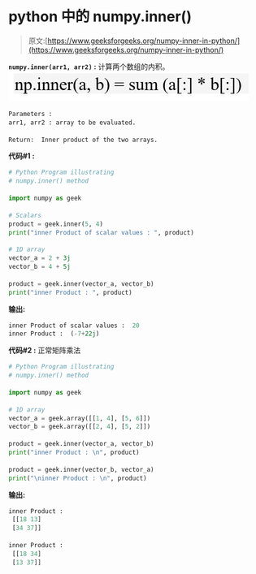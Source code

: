 # python 中的 numpy.inner()

> 原文:[https://www.geeksforgeeks.org/numpy-inner-in-python/](https://www.geeksforgeeks.org/numpy-inner-in-python/)

**`numpy.inner(arr1, arr2)` :** 计算两个数组的内积。
![](img/f6645ba405c774af2abf62623663fc08.png)

```py
Parameters : 
arr1, arr2 : array to be evaluated.

Return:  Inner product of the two arrays.
```

**代码#1 :**

```py
# Python Program illustrating 
# numpy.inner() method 

import numpy as geek 

# Scalars 
product = geek.inner(5, 4) 
print("inner Product of scalar values : ", product) 

# 1D array 
vector_a = 2 + 3j
vector_b = 4 + 5j

product = geek.inner(vector_a, vector_b) 
print("inner Product : ", product) 
```

**输出:**

```py
inner Product of scalar values :  20
inner Product :  (-7+22j)

```

**代码#2 :** 正常矩阵乘法

```py
# Python Program illustrating 
# numpy.inner() method 

import numpy as geek 

# 1D array 
vector_a = geek.array([[1, 4], [5, 6]]) 
vector_b = geek.array([[2, 4], [5, 2]]) 

product = geek.inner(vector_a, vector_b) 
print("inner Product : \n", product) 

product = geek.inner(vector_b, vector_a) 
print("\ninner Product : \n", product) 
```

**输出:**

```py
inner Product : 
 [[18 13]
 [34 37]]

inner Product : 
 [[18 34]
 [13 37]]

```